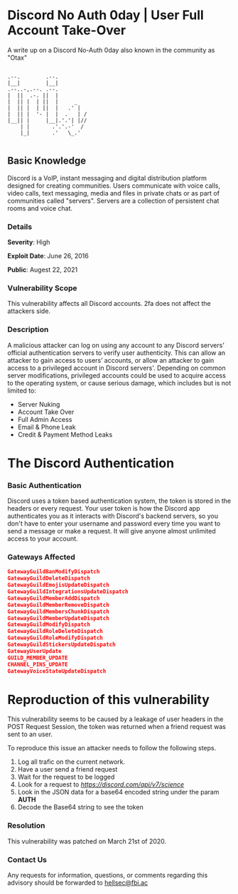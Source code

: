 # Discord No Auth 0day | User Full Account Take-Over
A write up on a Discord No-Auth 0day also known in the community as "Otax"

```
                          
.--.        .--.          
|__|        |__|          
.--..-,.--. .--.          
|  ||  .-. ||  |          
|  || |  | ||  |     _    
|  || |  | ||  |   .' |   
|  || |  '- |  |  .   | / 
|__|| |     |__|.'.'| |// 
    | |       .'.'.-'  /  
    |_|       .'   \_.'   
                          
```

## Basic Knowledge
Discord is a VoIP, instant messaging and digital distribution platform designed for creating communities. Users communicate with voice calls, video calls, text messaging, media and files in private chats or as part of communities called "servers". Servers are a collection of persistent chat rooms and voice chat.

### Details
**Severity**: High

**Exploit Date**: June 26, 2016

**Public**: Augest 22, 2021

### Vulnerability Scope
This vulnerability affects all Discord accounts.
2fa does not affect the attackers side.

### Description
A malicious attacker can log on using any account to any Discord servers’ official authentication servers to verify user authenticity. This can allow an attacker to gain access to users’ accounts, or allow an attacker to gain access to a privileged account in Discord servers'. Depending on common server modifications, privileged accounts could be used to acquire access to the operating system, or cause serious damage, which includes but is not limited to:

  * Server Nuking
  * Account Take Over
  * Full Admin Access
  * Email & Phone Leak
  * Credit & Payment Method Leaks

# The Discord Authentication

### Basic Authentication
Discord uses a token based authentication system, the token is stored in the headers or every request.
Your user token is how the Discord app authenticates you as it interacts with Discord's backend servers, so you don't have to enter your username and password every time you want to send a message or make a request.
It will give anyone almost unlimited access to your account.

### Gateways Affected
```json
GatewayGuildBanModifyDispatch
GatewayGuildDeleteDispatch
GatewayGuildEmojisUpdateDispatch
GatewayGuildIntegrationsUpdateDispatch
GatewayGuildMemberAddDispatch
GatewayGuildMemberRemoveDispatch
GatewayGuildMembersChunkDispatch
GatewayGuildMemberUpdateDispatch
GatewayGuildModifyDispatch
GatewayGuildRoleDeleteDispatch
GatewayGuildRoleModifyDispatch
GatewayGuildStickersUpdateDispatch
GatewayUserUpdate
GUILD_MEMBER_UPDATE
CHANNEL_PINS_UPDATE
GatewayVoiceStateUpdateDispatch
```

# Reproduction of this vulnerability
This vulnerability seems to be caused by a leakage of user headers in the POST Request Session, the token was returned when a friend request was sent 
to an user.

To reproduce this issue an attacker needs to follow the following steps.

   1. Log all trafic on the current network.
   2. Have a user send a friend request
   3. Wait for the request to be logged
   4. Look for a request to *https://discord.com/api/v7/science*
   5. Look in the JSON data for a base64 encoded string under the param **AUTH**
   6. Decode the Base64 string to see the token

### Resolution
This vulnerability was patched on March 21st of 2020.

### Contact Us
Any requests for information, questions, or comments regarding this advisory should be forwarded to hellsec@fbi.ac
